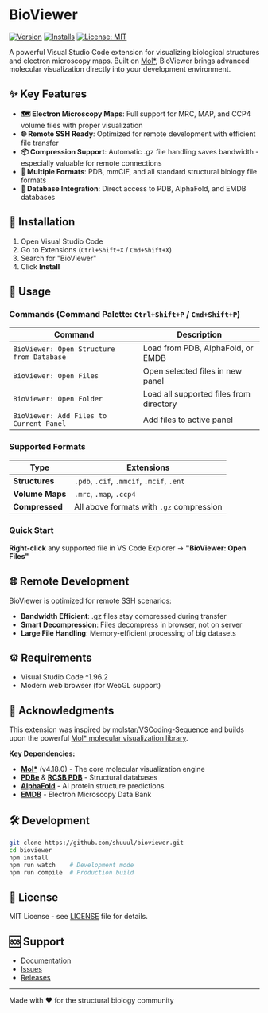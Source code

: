 # BioViewer

[![Version](https://img.shields.io/visual-studio-marketplace/v/shuuul.bioviewer)](https://marketplace.visualstudio.com/items?itemName=shuuul.bioviewer)
[![Installs](https://img.shields.io/visual-studio-marketplace/i/shuuul.bioviewer)](https://marketplace.visualstudio.com/items?itemName=shuuul.bioviewer)
[![License: MIT](https://img.shields.io/badge/License-MIT-yellow.svg)](https://opensource.org/licenses/MIT)

A powerful Visual Studio Code extension for visualizing biological structures and electron microscopy maps. Built on [Mol*](https://molstar.org/), BioViewer brings advanced molecular visualization directly into your development environment.

## ✨ Key Features

- **🗺️ Electron Microscopy Maps**: Full support for MRC, MAP, and CCP4 volume files with proper visualization
- **🌐 Remote SSH Ready**: Optimized for remote development with efficient file transfer
- **📦 Compression Support**: Automatic .gz file handling saves bandwidth - especially valuable for remote connections
- **🧬 Multiple Formats**: PDB, mmCIF, and all standard structural biology file formats
- **🔗 Database Integration**: Direct access to PDB, AlphaFold, and EMDB databases

## 🚀 Installation

1. Open Visual Studio Code
2. Go to Extensions (`Ctrl+Shift+X` / `Cmd+Shift+X`)
3. Search for "BioViewer"
4. Click **Install**

## 📖 Usage

### Commands (Command Palette: `Ctrl+Shift+P` / `Cmd+Shift+P`)

| Command | Description |
|---------|-------------|
| `BioViewer: Open Structure from Database` | Load from PDB, AlphaFold, or EMDB |
| `BioViewer: Open Files` | Open selected files in new panel |
| `BioViewer: Open Folder` | Load all supported files from directory |
| `BioViewer: Add Files to Current Panel` | Add files to active panel |

### Supported Formats

| Type | Extensions |
|------|------------|
| **Structures** | `.pdb`, `.cif`, `.mmcif`, `.mcif`, `.ent` |
| **Volume Maps** | `.mrc`, `.map`, `.ccp4` |
| **Compressed** | All above formats with `.gz` compression |

### Quick Start

**Right-click** any supported file in VS Code Explorer → **"BioViewer: Open Files"**

## 🌐 Remote Development

BioViewer is optimized for remote SSH scenarios:

- **Bandwidth Efficient**: .gz files stay compressed during transfer
- **Smart Decompression**: Files decompress in browser, not on server
- **Large File Handling**: Memory-efficient processing of big datasets

## ⚙️ Requirements

- Visual Studio Code ^1.96.2
- Modern web browser (for WebGL support)

## 🙏 Acknowledgments

This extension was inspired by [molstar/VSCoding-Sequence](https://github.com/molstar/VSCoding-Sequence) and builds upon the powerful [Mol* molecular visualization library](https://github.com/molstar/molstar).

**Key Dependencies:**
- **[Mol*](https://molstar.org/)** (v4.18.0) - The core molecular visualization engine
- **[PDBe](https://www.ebi.ac.uk/pdbe/)** & **[RCSB PDB](https://www.rcsb.org/)** - Structural databases
- **[AlphaFold](https://alphafold.ebi.ac.uk/)** - AI protein structure predictions
- **[EMDB](https://www.ebi.ac.uk/emdb/)** - Electron Microscopy Data Bank

## 🛠️ Development

```bash
git clone https://github.com/shuuul/bioviewer.git
cd bioviewer
npm install
npm run watch    # Development mode
npm run compile  # Production build
```

## 📄 License

MIT License - see [LICENSE](LICENSE) file for details.

## 🆘 Support

- [Documentation](https://github.com/shuuul/bioviewer#readme)
- [Issues](https://github.com/shuuul/bioviewer/issues)
- [Releases](https://github.com/shuuul/bioviewer/releases)

---

Made with ❤️ for the structural biology community